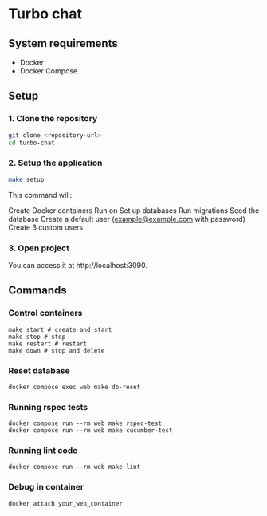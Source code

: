 # Turbo chat

## System requirements

* Docker
* Docker Compose

## Setup

### 1. Clone the repository
```sh
git clone <repository-url>
cd turbo-chat
```

### 2. Setup the application
```sh
make setup
```

This command will:

Create Docker containers
Run on
Set up databases
Run migrations
Seed the database
Create a default user (example@example.com with password)
Create 3 custom users

### 3. Open project
You can access it at http://localhost:3090.


## Commands

### Control containers
```
make start # create and start
make stop # stop
make restart # restart
make down # stop and delete
```

### Reset database
```
docker compose exec web make db-reset
```

### Running rspec tests
```
docker compose run --rm web make rspec-test
docker compose run --rm web make cucumber-test
```

### Running lint code
```
docker compose run --rm web make lint
```

### Debug in container
```
docker attach your_web_container
```
